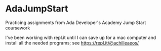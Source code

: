 # AdaJumpStart
Practicing assignments from Ada Developer's Academy Jump Start coursework

I've been working with repl.it until I can save up for a mac computer and install all the needed programs; see https://repl.it/@achilleaeos/
